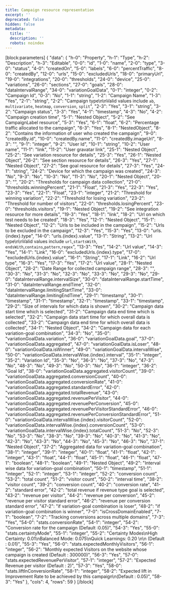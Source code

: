```yaml
---
title: Campaign resource representation
excerpt: ''
deprecated: false
hidden: false
metadata:
  title: ''
  description: ''
  robots: noindex
---
```

[block:parameters]
{
  "data": {
    "h-0": "Property",
    "h-1": "Type",
    "h-2": "Description",
    "h-3": "Editable",
    "0-0": "id",
    "1-0": "name",
    "2-0": "type",
    "3-0": "status",
    "4-0": "createdOn",
    "5-0": "labels",
    "6-0": "percentTraffic",
    "8-0": "createdBy",
    "12-0": "urls",
    "15-0": "excludedUrls",
    "18-0": "primaryUrl",
    "19-0": "integrations",
    "20-0": "thresholds",
    "24-0": "device",
    "25-0": "variations",
    "26-0": "sections",
    "27-0": "goals",
    "28-0": "dataIntervalRange",
    "34-0": "variationGoalData",
    "0-1": "integer",
    "0-2": "Campaign Id",
    "0-3": "No",
    "1-1": "string",
    "1-2": "Campaign Name",
    "1-3": "Yes",
    "2-1": "string",
    "2-2": "Campaign type\n\nValid values include `ab`, `multivariate`, `heatmap`, `conversion`, `split`",
    "2-3": "Yes",
    "3-1": "string",
    "3-2": "Campaign status",
    "3-3": "Yes",
    "4-1": "timestamp",
    "4-3": "No",
    "4-2": "Campaign creation time",
    "5-1": "Nested Object",
    "5-2": "See CampaignLabel resource",
    "5-3": "Yes",
    "6-1": "float",
    "6-2": "Percentage traffic allocated to the campaign",
    "6-3": "Yes",
    "8-1": "NestedObject",
    "8-2": "Contains the information of user who created the campaign",
    "9-0": "createdBy.id",
    "10-0": "createdBy.name",
    "11-0": "createdBy.imageUrl",
    "8-3": "",
    "9-1": "integer",
    "9-2": "User Id",
    "10-1": "string",
    "10-2": "User name",
    "11-1": "link",
    "11-2": "User gravatar link",
    "25-1": "Nested Object",
    "25-2": "See variation resource for details",
    "25-3": "Yes",
    "26-1": "Nested Object",
    "26-2": "See section resource for details",
    "26-3": "Yes",
    "27-1": "Nested Object",
    "27-2": "See goal resource for details",
    "27-3": "Yes",
    "24-1": "string",
    "24-2": "Device for which the campaign was created",
    "24-3": "No",
    "9-3": "No",
    "10-3": "No",
    "11-3": "No",
    "20-1": "Nested Object",
    "20-3": "",
    "20-2": "Thresholds for campaign data collection",
    "21-0": "thresholds.winningPercent",
    "21-1": "Float",
    "21-3": "Yes",
    "22-3": "Yes",
    "23-3": "Yes",
    "22-1": "Float",
    "23-1": "integer",
    "21-2": "Threshold for winning variation",
    "22-2": "Threshold for losing variation",
    "23-2": "Threshold for number of visitors",
    "22-0": "thresholds.losingPercent",
    "23-0": "thresholds.visitors",
    "19-1": "Nested Object",
    "19-2": "See integration resource for more details",
    "19-3": "Yes",
    "18-1": "link",
    "18-2": "Url on which test needs to be created",
    "18-3": "Yes",
    "12-1": "Nested Object",
    "15-1": "Nested Object",
    "12-2": "Urls to be included in the campaign",
    "15-2": "Urls to be excluded in the campaign",
    "12-3": "Yes",
    "15-3": "Yes",
    "13-0": "urls.{index}.type",
    "14-0": "urls.{index}.value",
    "13-1": "String",
    "13-2": "Url type\n\nValid values include `url`,`startsWith`, `endsWith`,`contains`,`pattern`,`regex`",
    "13-3": "Yes",
    "14-2": "Url value",
    "14-3": "Yes",
    "14-1": "Link",
    "16-0": "excludedUrls.{index}.type",
    "17-0": "excludedUrls.{index}.value",
    "16-1": "String",
    "17-1": "Link",
    "16-2": "Url type",
    "16-3": "Yes",
    "17-3": "Yes",
    "17-2": "Url value",
    "28-1": "Nested Object",
    "28-2": "Date Range for collected campaign range",
    "28-3": "",
    "30-3": "No",
    "31-3": "No",
    "32-3": "No",
    "33-3": "No",
    "29-3": "No",
    "29-0": "dataIntervalRange.intervalSize",
    "30-0": "dataIntervalRange.startTime",
    "31-0": "dataIntervalRange.endTime",
    "32-0": "dataIntervalRange.limitingStartTime",
    "33-0": "dataIntervalRange.limitingEndTime",
    "29-1": "timestamp",
    "30-1": "timestamp",
    "31-1": "timestamp",
    "32-1": "timestamp",
    "33-1": "timestamp",
    "29-2": "Size of intervals for which data is shown",
    "30-2": "Campaign data start time which is selected",
    "31-2": "Campaign data end time which is selected",
    "32-2": "Campaign data start time for which overall data is collected",
    "33-2": "Campaign data end time for which overall data is collected",
    "34-1": "Nested Object",
    "34-2": "Campaign data for each variation-goal combination",
    "34-3": "No",
    "35-0": "variationGoalData.variation",
    "36-0": "variationGoalData.goal",
    "37-0": "variationGoalData.aggregated",
    "47-0": "variationGoalData.isLoser",
    "48-0": "variationGoalData.isWinner",
    "49-0": "variationGoalData.intervalWise",
    "50-0": "variationGoalData.intervalWise.{index}.interval",
    "35-1": "integer",
    "35-2": "Variation Id",
    "35-3": "No",
    "36-3": "No",
    "37-3": "No",
    "47-3": "No",
    "48-3": "No",
    "49-3": "No",
    "50-3": "No",
    "36-1": "integer",
    "36-2": "Goal Id",
    "38-0": "variationGoalData.aggregated.visitorCount",
    "39-0": "variationGoalData.aggregated.conversionCount",
    "40-0": "variationGoalData.aggregated.conversionRate",
    "41-0": "variationGoalData.aggregated.standardError",
    "42-0": "variationGoalData.aggregated.totalRevenue",
    "43-0": "variationGoalData.aggregated.revenuePerVisitor",
    "44-0": "variationGoalData.aggregated.revenuePerConversion",
    "45-0": "variationGoalData.aggregated.revenuePerVisitorStandardError",
    "46-0": "variationGoalData.aggregated.revenuePerConversionStandardError",
    "51-0": "variationGoalData.intervalWise.{index}.visitorCount",
    "52-0": "variationGoalData.intervalWise.{index}.conversionCount",
    "53-0": "variationGoalData.intervalWise.{index}.totalCount",
    "51-3": "No",
    "52-3": "No",
    "53-3": "No",
    "38-3": "No",
    "39-3": "No",
    "40-3": "No",
    "41-3": "No",
    "42-3": "No",
    "43-3": "No",
    "44-3": "No",
    "45-3": "No",
    "46-3": "No",
    "37-1": "Nested Object",
    "37-2": "Aggregated data for variation-goal combination",
    "38-1": "integer",
    "39-1": "integer",
    "40-1": "float",
    "41-1": "float",
    "42-1": "integer",
    "43-1": "float",
    "44-1": "float",
    "45-1": "float",
    "46-1": "float",
    "47-1": "boolean",
    "48-1": "boolean",
    "49-1": "Nested Object",
    "49-2": "Interval wise data for variation-goal combination",
    "50-1": "timestamp",
    "51-1": "integer",
    "52-1": "integer",
    "53-1": "integer",
    "52-2": "conversion count",
    "53-2": "total count",
    "51-2": "visitor count",
    "50-2": "interval time",
    "38-2": "visitor count",
    "39-2": "conversion count",
    "40-2": "conversion rate",
    "41-2": "standard error",
    "42-2": "total revenue if revenue type goal is selected",
    "43-2": "revenue per visitor",
    "44-2": "revenue per conversion",
    "45-2": "revenue per visitor standard error",
    "46-2": "revenue per conversion standard error",
    "47-2": "if variation-goal combination is loser",
    "48-2": "if variation-goal combination is winner",
    "7-0": "isCrossDomainEnabled",
    "7-1": "boolean",
    "7-2": "Tracking conversions across multiple domains",
    "7-3": "Yes",
    "54-0": "stats.conversionRate",
    "54-1": "integer",
    "54-2": "Conversion rate for the campaign (Default :0.05)",
    "54-3": "Yes",
    "55-0": "stats.certaintyMode",
    "55-1": "integer",
    "55-2": "Certainty Modes\nHigh Certainty: 0.01\nBalanced Mode: 0.075\nQuick Learnings: 0.20 \n\n (Default : 0.01)",
    "55-3": "Yes",
    "56-0": "stats.expectedMonthlyVisitors",
    "56-1": "integer",
    "56-2": "Monthly expected Visitors on the website whose campaign is created (Default : 300000)",
    "56-3": "Yes",
    "57-0": "stats.expectedRevenuePerVisitor",
    "57-1": "integer",
    "57-2": "Expected Revenue per visitor (Default : 2)",
    "57-3": "Yes",
    "58-0": "stats.liftInConversionRate",
    "58-1": "integer",
    "58-2": "Expected lift in Improvement Rate to be achieved by this campaign\n(Default : 0.05)",
    "58-3": "Yes"
  },
  "cols": 4,
  "rows": 59
}
[/block]